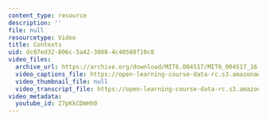 ```yaml
---
content_type: resource
description: ''
file: null
resourcetype: Video
title: Contexts
uid: dc07ed32-806c-5a42-3068-4c40588f10c8
video_files:
  archive_url: https://archive.org/download/MIT6.004S17/MIT6_004S17_16-02-05_300k.mp4
  video_captions_file: https://open-learning-course-data-rc.s3.amazonaws.com/6-004-computation-structures-spring-2017/452326ed1daa5d2088863793e5affdc3_Z7pKkCDmHh0.vtt
  video_thumbnail_file: null
  video_transcript_file: https://open-learning-course-data-rc.s3.amazonaws.com/6-004-computation-structures-spring-2017/003df9648f855d66ca4fbce6169107d0_Z7pKkCDmHh0.pdf
video_metadata:
  youtube_id: Z7pKkCDmHh0
---
```

